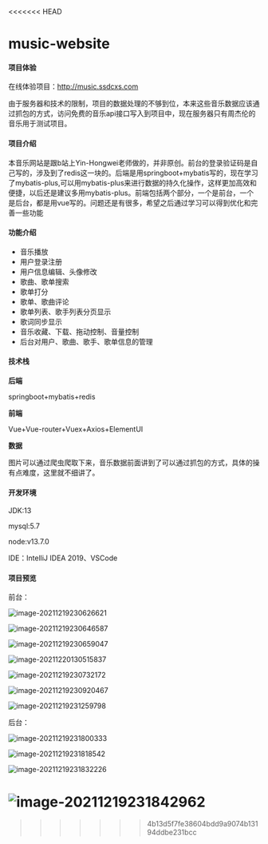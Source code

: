 <<<<<<< HEAD
# music-website
#### 项目体验

在线体验项目：http://music.ssdcxs.com

由于服务器和技术的限制，项目的数据处理的不够到位，本来这些音乐数据应该通过抓包的方式，访问免费的音乐api接口写入到项目中，现在服务器只有周杰伦的音乐用于测试项目。

#### 项目介绍

本音乐网站是跟b站上Yin-Hongwei老师做的，并非原创。前台的登录验证码是自己写的，涉及到了redis这一块的。后端是用springboot+mybatis写的，现在学习了mybatis-plus,可以用mybatis-plus来进行数据的持久化操作，这样更加高效和便捷，以后还是建议多用mybatis-plus。前端包括两个部分，一个是前台，一个是后台，都是用vue写的。问题还是有很多，希望之后通过学习可以得到优化和完善一些功能

#### 功能介绍

- 音乐播放
- 用户登录注册
- 用户信息编辑、头像修改
- 歌曲、歌单搜索
- 歌单打分
- 歌单、歌曲评论
- 歌单列表、歌手列表分页显示
- 歌词同步显示
- 音乐收藏、下载、拖动控制、音量控制
- 后台对用户、歌曲、歌手、歌单信息的管理

#### 技术栈

**后端**

springboot+mybatis+redis

**前端**

Vue+Vue-router+Vuex+Axios+ElementUI

**数据**

图片可以通过爬虫爬取下来，音乐数据前面讲到了可以通过抓包的方式，具体的操有点难度，这里就不细讲了。

#### 开发环境

JDK:13

mysql:5.7

node:v13.7.0

IDE：IntelliJ IDEA 2019、VSCode

#### 项目预览

前台：

![image-20211219230626621](C:\Users\Administrator\AppData\Roaming\Typora\typora-user-images\image-20211219230626621.png)

![image-20211219230646587](C:\Users\Administrator\AppData\Roaming\Typora\typora-user-images\image-20211219230646587.png)

![image-20211219230659047](C:\Users\Administrator\AppData\Roaming\Typora\typora-user-images\image-20211219230659047.png)

![image-20211220130515837](C:\Users\Administrator\AppData\Roaming\Typora\typora-user-images\image-20211220130515837.png)

![image-20211219230732172](C:\Users\Administrator\AppData\Roaming\Typora\typora-user-images\image-20211219230732172.png)

![image-20211219230920467](C:\Users\Administrator\AppData\Roaming\Typora\typora-user-images\image-20211219230920467.png)

![image-20211219231259798](C:\Users\Administrator\AppData\Roaming\Typora\typora-user-images\image-20211219231259798.png)

后台：

![image-20211219231800333](C:\Users\Administrator\AppData\Roaming\Typora\typora-user-images\image-20211219231800333.png)

![image-20211219231818542](C:\Users\Administrator\AppData\Roaming\Typora\typora-user-images\image-20211219231818542.png)

![image-20211219231832226](C:\Users\Administrator\AppData\Roaming\Typora\typora-user-images\image-20211219231832226.png)

![image-20211219231842962](C:\Users\Administrator\AppData\Roaming\Typora\typora-user-images\image-20211219231842962.png)
=======

>>>>>>> 4b13d5f7fe38604bdd9a9074b13194ddbe231bcc
